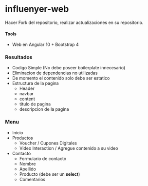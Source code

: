 # influenyer-web

Hacer Fork del repositorio, realizar actualizaciones en su repositorio.

#### Tools
 - Web en Angular 10 + Bootstrap 4

### Resultados
 - Codigo Simple (No debe poseer boilerplate innecesario)
 - Eliminacion de dependencias no utilizadas
 - De momento el contenido solo debe ser estatico
 - Estructura de la pagina
   - Header
   - navbar
   - content
   - titulo de pagina
   - descripcion de la pagina
      
### Menu
- Inicio
- Productos
  - Voucher / Cupones Digitales
  - Video Interaction / Agregue contenido a su video
- Contacto
  - Formulario de contacto
  - Nombre 
  - Apellido
  - Producto (debe ser un **select**)
  - Comentarios

 
   
